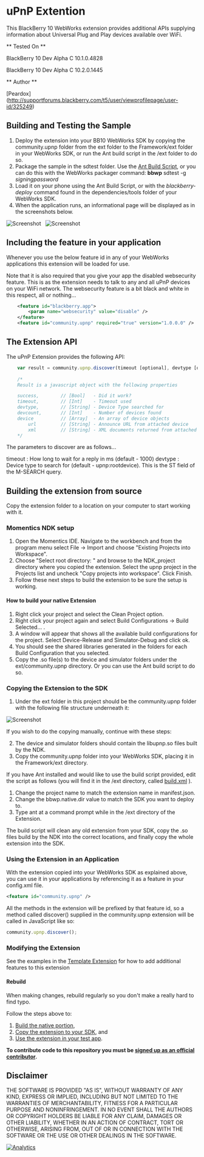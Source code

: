 uPnP Extention
==============

This BlackBerry 10 WebWorks extension provides additional APIs supplying information about Universal Plug and Play devices available over WiFi.

** Tested On **

BlackBerry 10 Dev Alpha C 10.1.0.4828

BlackBerry 10 Dev Alpha C 10.2.0.1445

** Author **

[Peardox] (http://supportforums.blackberry.com/t5/user/viewprofilepage/user-id/325249)

## Building and Testing the Sample

1. Deploy the extension into your BB10 WebWorks SDK by copying the community.upnp folder from the ext folder to the Framework/ext folder in your WebWorks SDK, or run the Ant build script in the /ext folder to do so.
2. Package the sample in the sdtest folder. Use the [Ant Build Script](https://github.com/blackberry/BB10-WebWorks-Community-Samples/tree/master/Ant-Build-Script), or you can do this with the WebWorks packager command:
	__bbwp__ sdtest -g _signingpassword_
3. Load it on your phone using the Ant Build Script, or with the _blackberry-deploy_ command found in the dependencies/tools folder of your WebWorks SDK.
4. When the application runs, an informational page will be displayed as in the screenshots below.

![Screenshot](pnpshot1.png) &nbsp;
![Screenshot](pnpshot2.png)

## Including the feature in your application
Whenever you use the below feature id in any of your WebWorks applications this extension will be loaded for use.

Note that it is also required that you give your app the disabled websecurity feature. This is as the extension needs to talk to any and all uPnP devices on your WiFi network. The websecurity feature is a bit black and white in this respect, all or nothing...

```xml
	<feature id="blackberry.app">
		<param name="websecurity" value="disable" />
	</feature>
	<feature id="community.upnp" required="true" version="1.0.0.0" />
```

## The Extension API
The uPnP Extension provides the following API:

```javascript
	var result = community.upnp.discover(timeout [optional], devtype [optional]);
	
	/*
	Result is a javascript object with the following properties

	success,      	// [Bool] 	- Did it work?
	timeout,    	// [Int] 	- Timeout used
	devtype,  		// [String] - Device Type searched for
	devcount,  		// [Int] 	- Number of devices found
	device			// [Array] 	- An array of device objects
		url			// [String]	- Announce URL from attached device
		xml			// [String]	- XML documents returned from attached device
	*/
```

The parameters to discover are as follows...

timeout : How long to wait for a reply in ms (default - 1000)
devtype : Device type to search for (default - upnp:rootdevice). This is the ST field of the M-SEARCH query.


## Building the extension from source

Copy the extension folder to a location on your computer to start working with it.

### Momentics NDK setup

1. Open the Momentics IDE. Navigate to the workbench and from the program menu
select File -> Import and choose "Existing Projects into Workspace".
2. Choose "Select root directory: " and browse to the NDK_project directory where you copied the extension. Select the upnp project in the Projects list and uncheck "Copy projects into workspace". Click Finish.
3. Follow these next steps to build the extension to be sure the setup is working.

#### How to build your native Extension</a>

1. Right click your project and select the Clean Project option.
2. Right click your project again and select Build Configurations -> Build Selected... .
3. A window will appear that shows all the available build configurations
for the project. Select Device-Release and Simulator-Debug and click ok.
4. You should see the shared libraries generated in the folders for each Build Configuration that you selected.
5. Copy the .so file(s) to the device and simulator folders under the ext/community.upnp directory. Or you can use the Ant build script to do so.

### Copying the Extension to the SDK</a>

1. Under the ext folder in this project should be the community.upnp folder with the following file structure underneath it:

![Screenshot](files.png)

If you wish to do the copying manually, continue with these steps:

2. The device and simulator folders should contain the libupnp.so files built by the NDK.
3. Copy the community.upnp folder into your WebWorks SDK, placing it in the Framework/ext directory.

If you have Ant installed and would like to use the build script provided, edit the script as follows (you will find it in the /ext directory, called [build.xml](https://github.com/blackberry/WebWorks-Community-APIs/tree/master/BB10/upnp/ext/build.xml) ).

1. Change the project name to match the extension name in manifest.json.
2. Change the bbwp.native.dir value to match the SDK you want to deploy to.
3. Type ant at a command prompt while in the /ext directory of the Extension. 

The build script will clean any old extension from your SDK, copy the .so files build by the NDK into the correct locations, and finally copy the whole extension into the SDK.

### Using the Extension in an Application</a>

With the extension copied into your WebWorks SDK as explained above, you can use it in your applications by referencing it as a feature in your config.xml file. 

```xml
<feature id="community.upnp" />
```

All the methods in the extension will be prefixed by that feature id, so a method called discover() supplied in the community.upnp extension will be called in JavaScript like so:

```javascript
community.upnp.discover();
```

### Modifying the Extension

See the examples in the [Template Extension](https://github.com/blackberry/WebWorks-Community-APIs/blob/master/BB10/Template) for how to add additional features to this extension

#### Rebuild 
When making changes, rebuild regularly so you don't make a really hard to find typo.

Follow the steps above to:
1. [Build the native portion](#how-to-build-your-native-extension),
2. [Copy the extension to your SDK](#copying-the-extension-to-the-sdk), and
3. [Use the extension in your test app](#using-the-extension-in-an-application).


**To contribute code to this repository you must be [signed up as an official contributor](http://blackberry.github.com/howToContribute.html).**

## Disclaimer

THE SOFTWARE IS PROVIDED "AS IS", WITHOUT WARRANTY OF ANY KIND, EXPRESS OR IMPLIED, INCLUDING BUT NOT LIMITED TO THE WARRANTIES OF MERCHANTABILITY, FITNESS FOR A PARTICULAR PURPOSE AND NONINFRINGEMENT. IN NO EVENT SHALL THE AUTHORS OR COPYRIGHT HOLDERS BE LIABLE FOR ANY CLAIM, DAMAGES OR OTHER LIABILITY, WHETHER IN AN ACTION OF CONTRACT, TORT OR OTHERWISE, ARISING FROM, OUT OF OR IN CONNECTION WITH THE SOFTWARE OR THE USE OR OTHER DEALINGS IN THE SOFTWARE.

[![Analytics](https://ga-beacon.appspot.com/UA-46817652-1/WebWorks-Community-APIs/BB10/UPnP?pixel)](https://github.com/igrigorik/ga-beacon)